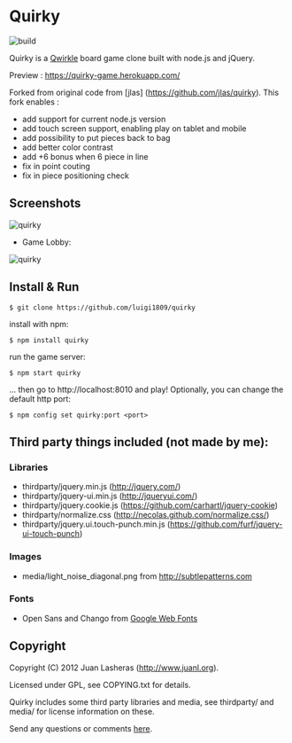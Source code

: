 Quirky
======
![build](https://travis-ci.org/luigi1809/quirky.svg?branch=master)

Quirky is a [Qwirkle](http://www.google.com/search?q=qwirkle+board+game) board
game clone built with node.js and jQuery.

Preview : https://quirky-game.herokuapp.com/

Forked from original code from [jlas] (https://github.com/jlas/quirky). This fork enables :
* add support for current node.js version
* add touch screen support, enabling play on tablet and mobile
* add possibility to put pieces back to bag
* add better color contrast
* add +6 bonus when 6 piece in line
* fix in point couting
* fix in piece positioning check

## Screenshots

![quirky](https://raw.github.com/jlas/quirky/master/media/scrnshot1.png)

* Game Lobby:

![quirky](https://raw.github.com/jlas/quirky/master/media/scrnshot2.png)

## Install & Run

    $ git clone https://github.com/luigi1809/quirky

install with npm:

    $ npm install quirky

run the game server:

    $ npm start quirky

... then go to http://localhost:8010 and play! Optionally, you can change the default http port:

    $ npm config set quirky:port <port>

## Third party things included (not made by me):

### Libraries

* thirdparty/jquery.min.js (http://jquery.com/)
* thirdparty/jquery-ui.min.js (http://jqueryui.com/)
* thirdparty/jquery.cookie.js (https://github.com/carhartl/jquery-cookie)
* thirdparty/normalize.css (http://necolas.github.com/normalize.css/)
* thirdparty/jquery.ui.touch-punch.min.js (https://github.com/furf/jquery-ui-touch-punch)

### Images

* media/light_noise_diagonal.png from http://subtlepatterns.com

### Fonts

* Open Sans and Chango from [Google Web Fonts](http://www.google.com/webfonts)

Copyright
---------

Copyright (C) 2012 Juan Lasheras (http://www.juanl.org).

Licensed under GPL, see COPYING.txt for details.

Quirky includes some third party libraries and media, see thirdparty/ and media/
for license information on these.

Send any questions or comments [here](http://twitter.com/jlas_).
